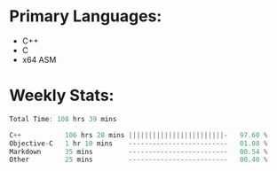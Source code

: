 # Primary Languages:
- C++
- C
- x64 ASM

# Weekly Stats:
<!--START_SECTION:waka-->

```C++
Total Time: 108 hrs 39 mins

C++           106 hrs 28 mins ||||||||||||||||||||||||-   97.60 %
Objective-C   1 hr 10 mins    -------------------------   01.08 %
Markdown      35 mins         -------------------------   00.54 %
Other         25 mins         -------------------------   00.40 %
```

<!--END_SECTION:waka-->


